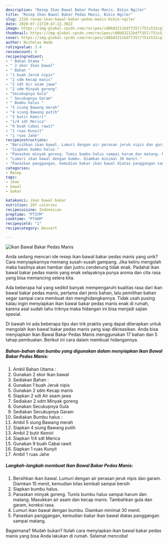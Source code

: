 ```yaml
---
description: "Resep Ikan Bawal Bakar Pedas Manis, Bikin Ngiler"
title: "Resep Ikan Bawal Bakar Pedas Manis, Bikin Ngiler"
slug: 2226-resep-ikan-bawal-bakar-pedas-manis-bikin-ngiler
date: 2020-07-11T19:47:22.302Z
image: https://img-global.cpcdn.com/recipes/c80b83211bdff357/751x532cq70/ikan-bawal-bakar-pedas-manis-foto-resep-utama.jpg
thumbnail: https://img-global.cpcdn.com/recipes/c80b83211bdff357/751x532cq70/ikan-bawal-bakar-pedas-manis-foto-resep-utama.jpg
cover: https://img-global.cpcdn.com/recipes/c80b83211bdff357/751x532cq70/ikan-bawal-bakar-pedas-manis-foto-resep-utama.jpg
author: Nicholas Wade
ratingvalue: 3.4
reviewcount: 4
recipeingredient:
- " Bahan Utama "
- " 2 ekor Ikan bawal"
- " Bahan "
- "1 buah Jeruk nipis"
- "2 sdm Kecap manis"
- "2 sdt Air asam jawa"
- "2 sdm Minyak goreng"
- "Secukupnya Gula"
- " Secukupnya Garam"
- " Bumbu halus "
- "5 siung Bawang merah"
- "4 siung Bawang putih"
- "2 butir Kemiri"
- "1/4 sdt Merica"
- "9 buah Cabai rawit"
- "1 ruas Kunyit"
- "1 ruas Jahe"
recipeinstructions:
- "Bersihkan ikan bawal. Lumuri dengan air perasan jeruk nipis dan garam. Diamkan 15 menit, kemudian bilas kembali sampai bersih"
- "Siapkan bumbu halus."
- "Panaskan minyak goreng. Tumis bumbu halus sampai harum dan matang. Masukkan air asam dan kecap manis. Tambahkan gula dan garam, koreksi rasa."
- "Lumuri ikan bawal dengan bumbu. Diamkan minimal 30 menit."
- "Panaskan panggangan, kemudian bakar ikan bawal diatas panggangan sampai matang."
categories:
- Resep
tags:
- ikan
- bawal
- bakar

katakunci: ikan bawal bakar 
nutrition: 207 calories
recipecuisine: Indonesian
preptime: "PT37M"
cooktime: "PT46M"
recipeyield: "1"
recipecategory: Dessert

---
```



![Ikan Bawal Bakar Pedas Manis](https://img-global.cpcdn.com/recipes/c80b83211bdff357/751x532cq70/ikan-bawal-bakar-pedas-manis-foto-resep-utama.jpg)

Anda sedang mencari ide resep ikan bawal bakar pedas manis yang unik? Cara menyiapkannya memang susah-susah gampang. Jika keliru mengolah maka hasilnya akan hambar dan justru cenderung tidak enak. Padahal ikan bawal bakar pedas manis yang enak selayaknya punya aroma dan cita rasa yang bisa memancing selera kita.



Ada beberapa hal yang sedikit banyak mempengaruhi kualitas rasa dari ikan bawal bakar pedas manis, pertama dari jenis bahan, lalu pemilihan bahan segar sampai cara membuat dan menghidangkannya. Tidak usah pusing kalau ingin menyiapkan ikan bawal bakar pedas manis enak di rumah, karena asal sudah tahu triknya maka hidangan ini bisa menjadi sajian spesial.


Di bawah ini ada beberapa tips dan trik praktis yang dapat diterapkan untuk mengolah ikan bawal bakar pedas manis yang siap dikreasikan. Anda bisa menyiapkan Ikan Bawal Bakar Pedas Manis menggunakan 17 bahan dan 5 tahap pembuatan. Berikut ini cara dalam membuat hidangannya.

<!--inarticleads1-->

##### Bahan-bahan dan bumbu yang digunakan dalam menyiapkan Ikan Bawal Bakar Pedas Manis:

1. Ambil  Bahan Utama :
1. Gunakan  2 ekor Ikan bawal
1. Sediakan  Bahan :
1. Gunakan 1 buah Jeruk nipis
1. Gunakan 2 sdm Kecap manis
1. Siapkan 2 sdt Air asam jawa
1. Sediakan 2 sdm Minyak goreng
1. Gunakan Secukupnya Gula
1. Sediakan  Secukupnya Garam
1. Sediakan  Bumbu halus :
1. Ambil 5 siung Bawang merah
1. Siapkan 4 siung Bawang putih
1. Ambil 2 butir Kemiri
1. Siapkan 1/4 sdt Merica
1. Gunakan 9 buah Cabai rawit
1. Siapkan 1 ruas Kunyit
1. Ambil 1 ruas Jahe




<!--inarticleads2-->

##### Langkah-langkah membuat Ikan Bawal Bakar Pedas Manis:

1. Bersihkan ikan bawal. Lumuri dengan air perasan jeruk nipis dan garam. Diamkan 15 menit, kemudian bilas kembali sampai bersih
1. Siapkan bumbu halus.
1. Panaskan minyak goreng. Tumis bumbu halus sampai harum dan matang. Masukkan air asam dan kecap manis. Tambahkan gula dan garam, koreksi rasa.
1. Lumuri ikan bawal dengan bumbu. Diamkan minimal 30 menit.
1. Panaskan panggangan, kemudian bakar ikan bawal diatas panggangan sampai matang.




Bagaimana? Mudah bukan? Itulah cara menyiapkan ikan bawal bakar pedas manis yang bisa Anda lakukan di rumah. Selamat mencoba!
